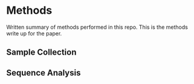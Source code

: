 # Methods

Written summary of methods performed in this repo. This is the methods write up for the paper.

## Sample Collection

## Sequence Analysis

